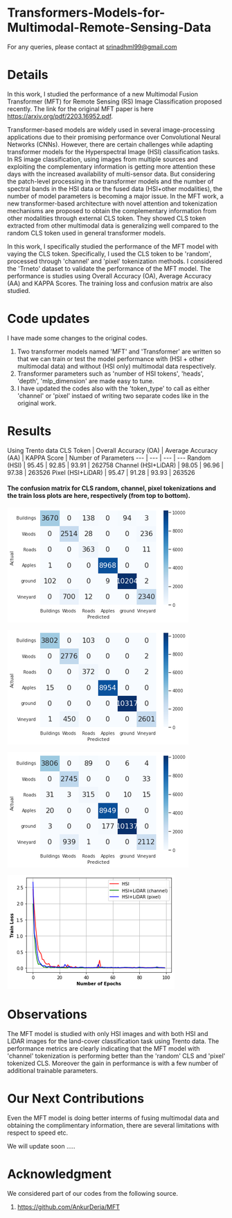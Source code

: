 # Transformers-Models-for-Multimodal-Remote-Sensing-Data

For any queries, please contact at srinadhml99@gmail.com

# Details
In this work, I studied the performance of a new Multimodal Fusion Transformer (MFT) for Remote Sensing (RS) Image Classification proposed recently. The link for the original MFT paper is here https://arxiv.org/pdf/2203.16952.pdf. 

Transformer-based models are widely used in several image-processing applications due to their promising performance over Convolutional Neural Networks (CNNs). However, there are certain challenges while adapting transformer models for the Hyperspectral Image (HSI) classification tasks. In RS image classification, using images from multiple sources and exploiting the complementary information is getting more attention these days with the increased availability of multi-sensor data. But considering the patch-level processing in the transformer models and the number of spectral bands in the HSI data or the fused data (HSI+other modalities), the number of model parameters is becoming a major issue. In the MFT work, a new transformer-based architecture with novel attention and tokenization mechanisms are proposed to obtain the complementary information from other modalities through external CLS token. They showed CLS token extracted from other multimodal data is generalizing well compared to the random CLS token used in general transformer models.

In this work, I specifically studied the performance of the MFT model with vaying the CLS token. Specifically, I used the CLS token to be 'random', processed through 'channel' and 'pixel' tokenization methods. I considered the 'Trneto' dataset to validate the performance of the MFT model.
The performance is studies using Overall Accuracy (OA), Average Accuracy (AA) and KAPPA Scores. The training loss and confusion matrix are also studied. 

# Code updates
I have made some changes to the original codes.

1. Two transformer models named 'MFT' and 'Transformer' are written so that we can train or test the model performance with (HSI + other multimodal data) and without (HSI only) multimodal data respectively.
2. Transformer parameters such as 'number of HSI tokens', 'heads', 'depth', 'mlp_dimension' are made easy to tune.
3. I have updated the codes also with the 'token_type' to call as either 'channel' or 'pixel' instaed of writing two separate codes like in the original work.

# Results
Using Trento data
CLS Token | Overall Accuracy (OA) | Average Accuracy (AA) | KAPPA Score | Number of Parameters
--- | --- | --- | --- 
Random (HSI) | 95.45 | 92.85 | 93.91 | 262758
Channel (HSI+LiDAR) | 98.05 | 96.96 | 97.38 | 263526
Pixel (HSI+LiDAR) | 95.47 | 91.28 | 93.93 | 263526

#### The confusion matrix for CLS random, channel, pixel tokenizations and the train loss plots are here, respectively (from top to bottom).

![plot](./MFT_Plots/HSI_Confusionmatrix.png)

![plot](./MFT_Plots/HSILidar_channel_Confusionmatrix.png)

![plot](./MFT_Plots/HSILidar_pixel_Confusionmatrix.png)

![plot](./MFT_Plots/epoch_vs_train_loss.png)

# Observations
The MFT model is studied with only HSI images and with both HSI and LiDAR images for the land-cover classification task using Trento data. The performance metrics are clearly indicating that the MFT model with 'channel' tokenization is performing better than the 'random' CLS and 'pixel' tokenized CLS. Moreover the gain in performance is with a few number of additional trainable parameters.

# Our Next Contributions
Even the MFT model is doing better interms of fusing multimodal data and obtaining the complimentary information, there are several limitations with respect to speed etc.

We will update soon .....

# Acknowledgment
We considered part of our codes from the following source.
1. https://github.com/AnkurDeria/MFT
